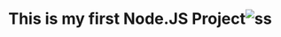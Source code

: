 # This is my first Node.JS Project![ss](https://github.com/LianDev00/First-Node-Pjct/assets/138829680/c25ebdb6-d1c8-4a83-ab9a-0123df2da159)
